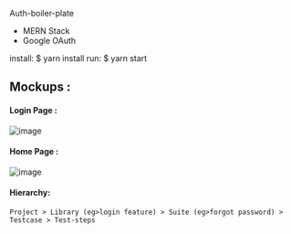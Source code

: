 Auth-boiler-plate
 - MERN Stack
 - Google OAuth

 install: $ yarn install
     run: $ yarn start
     
     
## Mockups :

#### Login Page :
![image](https://user-images.githubusercontent.com/784788/46907460-b0dbef80-cee0-11e8-8995-886510a9605b.png)

#### Home Page :

![image](https://user-images.githubusercontent.com/784788/46907879-a7a25100-cee7-11e8-986b-49550f2df0c9.png)

#### Hierarchy:
```
Project > Library (eg>login feature) > Suite (eg>forgot password) > Testcase > Test-steps
```
